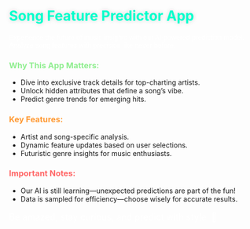 <h1 style="color: #00ffcc; text-shadow: 0 0 10px lightgray;">Song Feature Predictor App</h1>

<p style="font-family: 'Orbitron', sans-serif; color: white;">
  Experience the future of music insights with our AI-powered prediction model. 
  Analyze song features with precision like never before.
</p>

<h3 style="color: lightgreen;">Why This App Matters:</h3>
<ul>
  <li>Dive into exclusive track details for top-charting artists.</li>
  <li>Unlock hidden attributes that define a song’s vibe.</li>
  <li>Predict genre trends for emerging hits.</li>
</ul>

<h3 style="color: #ff9933;">Key Features:</h3>
<ul>
  <li>Artist and song-specific analysis.</li>
  <li>Dynamic feature updates based on user selections.</li>
  <li>Futuristic genre insights for music enthusiasts.</li>
</ul>

<h3 style="color: #ff6666;">Important Notes:</h3>
<ul>
  <li>Our AI is still learning—unexpected predictions are part of the fun!</li>
  <li>Data is sampled for efficiency—choose wisely for accurate results.</li>
</ul>

<p style="color: white; font-size: large;">
  Be amazed, stay curious, and predict with style. 🎵
</p>
